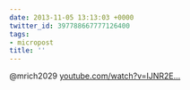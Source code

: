 ```yaml
---
date: 2013-11-05 13:13:03 +0000
twitter_id: 397788667777126400
tags:
- micropost
title: ''
---
```


@mrich2029 [youtube.com/watch?v=IJNR2E…](http://www.youtube.com/watch?v=IJNR2EpS0jw)
